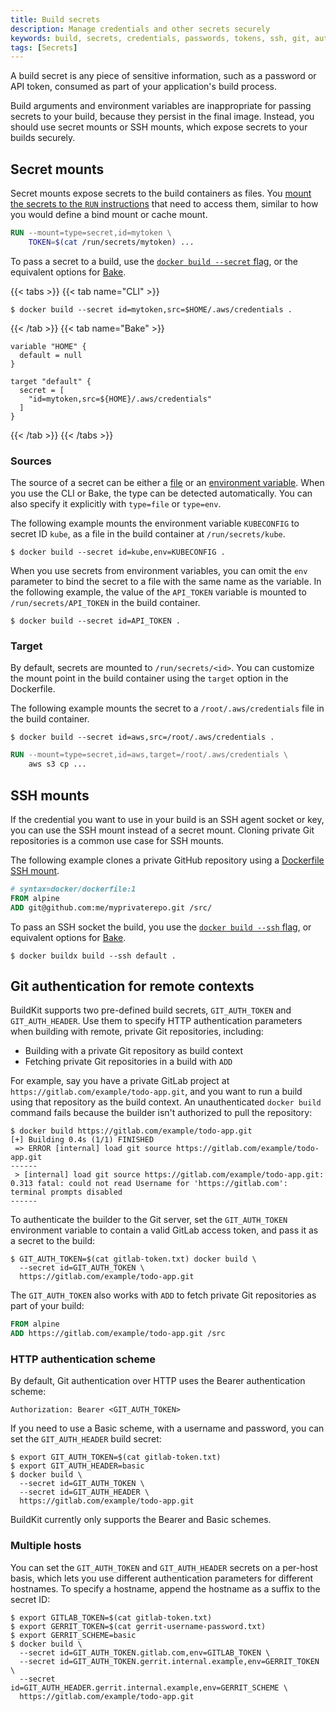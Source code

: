 ```yaml
---
title: Build secrets
description: Manage credentials and other secrets securely
keywords: build, secrets, credentials, passwords, tokens, ssh, git, auth, http
tags: [Secrets]
---
```


A build secret is any piece of sensitive information, such as a password or API
token, consumed as part of your application's build process.

Build arguments and environment variables are inappropriate for passing secrets
to your build, because they persist in the final image. Instead, you should use
secret mounts or SSH mounts, which expose secrets to your builds securely.

## Secret mounts

Secret mounts expose secrets to the build containers as files. You [mount the
secrets to the `RUN`
instructions](/reference/dockerfile.md#run---mounttypesecret) that
need to access them, similar to how you would define a bind mount or cache
mount.

```dockerfile
RUN --mount=type=secret,id=mytoken \
    TOKEN=$(cat /run/secrets/mytoken) ...
```

To pass a secret to a build, use the [`docker build --secret`
flag](/reference/cli/docker/buildx/build.md#secret), or the
equivalent options for [Bake](../bake/reference.md#targetsecret).

{{< tabs >}}
{{< tab name="CLI" >}}

```console
$ docker build --secret id=mytoken,src=$HOME/.aws/credentials .
```

{{< /tab >}}
{{< tab name="Bake" >}}

```hcl
variable "HOME" {
  default = null
}

target "default" {
  secret = [
    "id=mytoken,src=${HOME}/.aws/credentials"
  ]
}
```

{{< /tab >}}
{{< /tabs >}}

### Sources

The source of a secret can be either a
[file](/reference/cli/docker/buildx/build.md#file) or an
[environment variable](/reference/cli/docker/buildx/build.md#env).
When you use the CLI or Bake, the type can be detected automatically. You can
also specify it explicitly with `type=file` or `type=env`.

The following example mounts the environment variable `KUBECONFIG` to secret ID `kube`,
as a file in the build container at `/run/secrets/kube`.

```console
$ docker build --secret id=kube,env=KUBECONFIG .
```

When you use secrets from environment variables, you can omit the `env` parameter
to bind the secret to a file with the same name as the variable.
In the following example, the value of the `API_TOKEN` variable
is mounted to `/run/secrets/API_TOKEN` in the build container.

```console
$ docker build --secret id=API_TOKEN .
```

### Target

By default, secrets are mounted to `/run/secrets/<id>`. You can customize the
mount point in the build container using the `target` option in the Dockerfile.

The following example mounts the secret to a `/root/.aws/credentials` file in
the build container.

```console
$ docker build --secret id=aws,src=/root/.aws/credentials .
```

```dockerfile
RUN --mount=type=secret,id=aws,target=/root/.aws/credentials \
    aws s3 cp ...
```

## SSH mounts

If the credential you want to use in your build is an SSH agent socket or key,
you can use the SSH mount instead of a secret mount. Cloning private Git
repositories is a common use case for SSH mounts.

The following example clones a private GitHub repository using a [Dockerfile
SSH mount](/reference/dockerfile.md#run---mounttypessh).

```dockerfile
# syntax=docker/dockerfile:1
FROM alpine
ADD git@github.com:me/myprivaterepo.git /src/
```

To pass an SSH socket the build, you use the [`docker build --ssh`
flag](/reference/cli/docker/buildx/build.md#ssh), or equivalent
options for [Bake](../bake/reference.md#targetssh).

```console
$ docker buildx build --ssh default .
```

## Git authentication for remote contexts

BuildKit supports two pre-defined build secrets, `GIT_AUTH_TOKEN` and
`GIT_AUTH_HEADER`. Use them to specify HTTP authentication parameters when
building with remote, private Git repositories, including:

- Building with a private Git repository as build context
- Fetching private Git repositories in a build with `ADD`

For example, say you have a private GitLab project at
`https://gitlab.com/example/todo-app.git`, and you want to run a build using
that repository as the build context. An unauthenticated `docker build` command
fails because the builder isn't authorized to pull the repository:

```console
$ docker build https://gitlab.com/example/todo-app.git
[+] Building 0.4s (1/1) FINISHED
 => ERROR [internal] load git source https://gitlab.com/example/todo-app.git
------
 > [internal] load git source https://gitlab.com/example/todo-app.git:
0.313 fatal: could not read Username for 'https://gitlab.com': terminal prompts disabled
------
```

To authenticate the builder to the Git server, set the `GIT_AUTH_TOKEN`
environment variable to contain a valid GitLab access token, and pass it as a
secret to the build:

```console
$ GIT_AUTH_TOKEN=$(cat gitlab-token.txt) docker build \
  --secret id=GIT_AUTH_TOKEN \
  https://gitlab.com/example/todo-app.git
```

The `GIT_AUTH_TOKEN` also works with `ADD` to fetch private Git repositories as
part of your build:

```dockerfile
FROM alpine
ADD https://gitlab.com/example/todo-app.git /src
```

### HTTP authentication scheme

By default, Git authentication over HTTP uses the Bearer authentication scheme:

```http
Authorization: Bearer <GIT_AUTH_TOKEN>
```

If you need to use a Basic scheme, with a username and password, you can set
the `GIT_AUTH_HEADER` build secret:

```console
$ export GIT_AUTH_TOKEN=$(cat gitlab-token.txt)
$ export GIT_AUTH_HEADER=basic
$ docker build \
  --secret id=GIT_AUTH_TOKEN \
  --secret id=GIT_AUTH_HEADER \
  https://gitlab.com/example/todo-app.git
```

BuildKit currently only supports the Bearer and Basic schemes.

### Multiple hosts

You can set the `GIT_AUTH_TOKEN` and `GIT_AUTH_HEADER` secrets on a per-host
basis, which lets you use different authentication parameters for different
hostnames. To specify a hostname, append the hostname as a suffix to the secret
ID:

```console
$ export GITLAB_TOKEN=$(cat gitlab-token.txt)
$ export GERRIT_TOKEN=$(cat gerrit-username-password.txt)
$ export GERRIT_SCHEME=basic
$ docker build \
  --secret id=GIT_AUTH_TOKEN.gitlab.com,env=GITLAB_TOKEN \
  --secret id=GIT_AUTH_TOKEN.gerrit.internal.example,env=GERRIT_TOKEN \
  --secret id=GIT_AUTH_HEADER.gerrit.internal.example,env=GERRIT_SCHEME \
  https://gitlab.com/example/todo-app.git
```
